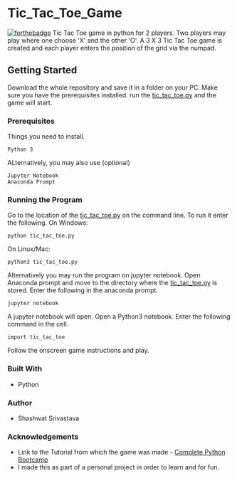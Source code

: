 # Tic_Tac_Toe_Game
[![forthebadge](https://forthebadge.com/images/badges/made-with-python.svg)](https://forthebadge.com)
Tic Tac Toe game in python for 2 players. Two players may play where one choose 'X' and the other 'O'.
A 3 X 3 Tic Tac Toe game is created and each player enters the position of the grid via the numpad.

## Getting Started
Download the whole repository and save it in a folder on your PC. Make sure you have the prerequisites installed. run the [tic_tac_toe.py](tic_tac_toe.py) and the game will start.

### Prerequisites
Things you need to install.
```
Python 3
```
ALternatively, you may also use (optional)
```
Jupyter Notebook
Anaconda Prompt
```

### Running the Program
Go to the location of the [tic_tac_toe.py](tic_tac_toe.py) on the command line. To run it enter the following.
On Windows:
```
python tic_tac_toe.py
```
On Linux/Mac:
```
python3 tic_tac_toe.py
```
Alternatively you may run the program on jupyter notebook.
Open Anaconda prompt and move to the directory where the [tic_tac_toe.py](tic_tac_toe.py) is stored. Enter the following in the anaconda prompt.
```
jupyter notebook
```
A jupyter notebook will open. Open a Python3 notebook.
Enter the following command in the cell.
```
import tic_tac_toe
```
Follow the onscreen game instructions and play.

### Built With
* Python

### Author
* Shashwat Srivastava

### Acknowledgements
* Link to the Tutorial from which the game was made - [Complete Python Bootcamp](https://www.udemy.com/course/complete-python-bootcamp/)
* I made this as part of a personal project in order to learn and for fun.
